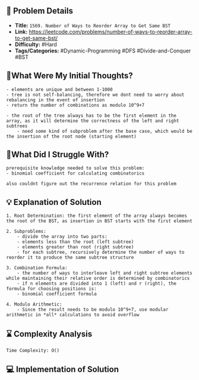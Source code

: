 ## 📝 Problem Details

- **Title:** `1569. Number of Ways to Reorder Array to Get Same BST`
- **Link:** https://leetcode.com/problems/number-of-ways-to-reorder-array-to-get-same-bst/
- **Difficulty:** #Hard 
- **Tags/Categories:** #Dynamic-Programming #DFS #Divide-and-Conquer #BST

## 💭What Were My Initial Thoughts?

```
- elements are unique and between 1-1000
- tree is not self-balancing, therefore we dont need to worry about rebalancing in the event of insertion
- return the number of combinations as modulo 10^9+7

- the root of the tree always has to be the first element in the array, as it will determine the correctness of the left and right subtrees
	- need some kind of subproblem after the base case, which would be the insertion of the root node (starting element)
```

## 🤔What Did I Struggle With?

```
prerequisite knowledge needed to solve this problem:
- binomial coefficient for calculating combinatorics 

also couldnt figure out the recurrence relation for this problem 
```

## 💡 Explanation of Solution

```
1. Root Determination: the first element of the array always becomes the root of the BST, as insertion in BST starts with the first element

2. Subproblems:
	- divide the array into two parts: 
	- elements less than the root (left subtree)
	- elements greater than root (right subtree)
	- for each subtree, recursively determine the number of ways to reorder it to produce the same subtree structure

3. Combination Formula:
	- the number of ways to interleave left and right subtree elements while maintaining their relative order is determined by combinatorics 
	- if n elements are divided into 1 (left) and r (right), the formula for choosing positions is:
	- binomial coefficient formula 

4. Modulo Arithmetic:
	- Since the result needs to be modulo 10^9+7, use modular arithmetic in *all* calculations to avoid overflow
```

## ⌛ Complexity Analysis

```
Time Complexity: O()
```

## 💻 Implementation of Solution

```cpp

```